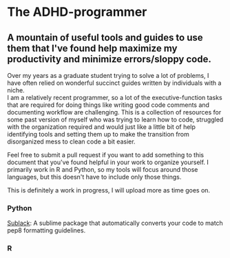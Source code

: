 # The ADHD-programmer

## A mountain of useful tools and guides to use them that I've found help maximize my productivity and minimize errors/sloppy code.

Over my years as a graduate student trying to solve a lot of problems, I have often relied on wonderful succinct guides written by individuals with a niche.                                           
I am a relatively recent programmer, so a lot of the executive-function tasks that are required for doing things like writing good code comments and documenting workflow are challenging. This is a collection of resources for some past version of myself who was trying to learn how to code, struggled with the organization required and would just like a little bit of help identifying tools and setting them up to make the transition from disorganized mess to clean code a bit easier.

Feel free to submit a pull request if you want to add something to this document that you've found helpful in your work to organize yourself. I primarily work in R and Python, so my tools will focus around those languages, but this doesn't have to include only those things.

This is definitely a work in progress, I will upload more as time goes on.

### Python

[Sublack](https://github.com/jgirardet/sublack): A sublime package that automatically converts your code to match pep8 formatting guidelines.

### R

